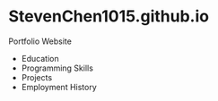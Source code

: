 # StevenChen1015.github.io

Portfolio Website
  - Education
  - Programming Skills
  - Projects
  - Employment History
